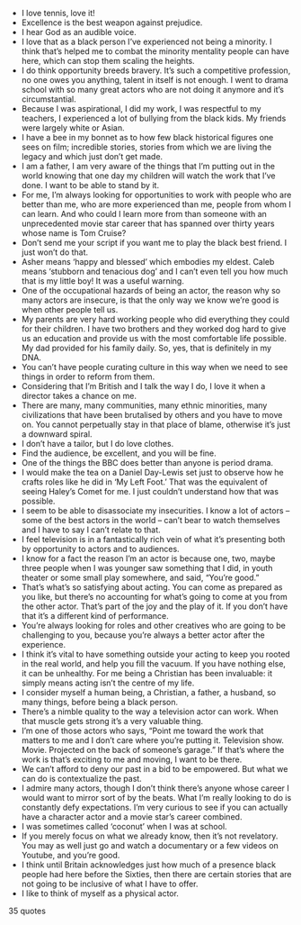  - I love tennis, love it!
 - Excellence is the best weapon against prejudice.
 - I hear God as an audible voice.
 - I love that as a black person I’ve experienced not being a minority. I think that’s helped me to combat the minority mentality people can have here, which can stop them scaling the heights.
 - I do think opportunity breeds bravery. It’s such a competitive profession, no one owes you anything, talent in itself is not enough. I went to drama school with so many great actors who are not doing it anymore and it’s circumstantial.
 - Because I was aspirational, I did my work, I was respectful to my teachers, I experienced a lot of bullying from the black kids. My friends were largely white or Asian.
 - I have a bee in my bonnet as to how few black historical figures one sees on film; incredible stories, stories from which we are living the legacy and which just don’t get made.
 - I am a father, I am very aware of the things that I’m putting out in the world knowing that one day my children will watch the work that I’ve done. I want to be able to stand by it.
 - For me, I’m always looking for opportunities to work with people who are better than me, who are more experienced than me, people from whom I can learn. And who could I learn more from than someone with an unprecedented movie star career that has spanned over thirty years whose name is Tom Cruise?
 - Don’t send me your script if you want me to play the black best friend. I just won’t do that.
 - Asher means ‘happy and blessed’ which embodies my eldest. Caleb means ‘stubborn and tenacious dog’ and I can’t even tell you how much that is my little boy! It was a useful warning.
 - One of the occupational hazards of being an actor, the reason why so many actors are insecure, is that the only way we know we’re good is when other people tell us.
 - My parents are very hard working people who did everything they could for their children. I have two brothers and they worked dog hard to give us an education and provide us with the most comfortable life possible. My dad provided for his family daily. So, yes, that is definitely in my DNA.
 - You can’t have people curating culture in this way when we need to see things in order to reform from them.
 - Considering that I’m British and I talk the way I do, I love it when a director takes a chance on me.
 - There are many, many communities, many ethnic minorities, many civilizations that have been brutalised by others and you have to move on. You cannot perpetually stay in that place of blame, otherwise it’s just a downward spiral.
 - I don’t have a tailor, but I do love clothes.
 - Find the audience, be excellent, and you will be fine.
 - One of the things the BBC does better than anyone is period drama.
 - I would make the tea on a Daniel Day-Lewis set just to observe how he crafts roles like he did in ‘My Left Foot.’ That was the equivalent of seeing Haley’s Comet for me. I just couldn’t understand how that was possible.
 - I seem to be able to disassociate my insecurities. I know a lot of actors – some of the best actors in the world – can’t bear to watch themselves and I have to say I can’t relate to that.
 - I feel television is in a fantastically rich vein of what it’s presenting both by opportunity to actors and to audiences.
 - I know for a fact the reason I’m an actor is because one, two, maybe three people when I was younger saw something that I did, in youth theater or some small play somewhere, and said, “You’re good.”
 - That’s what’s so satisfying about acting. You can come as prepared as you like, but there’s no accounting for what’s going to come at you from the other actor. That’s part of the joy and the play of it. If you don’t have that it’s a different kind of performance.
 - You’re always looking for roles and other creatives who are going to be challenging to you, because you’re always a better actor after the experience.
 - I think it’s vital to have something outside your acting to keep you rooted in the real world, and help you fill the vacuum. If you have nothing else, it can be unhealthy. For me being a Christian has been invaluable: it simply means acting isn’t the centre of my life.
 - I consider myself a human being, a Christian, a father, a husband, so many things, before being a black person.
 - There’s a nimble quality to the way a television actor can work. When that muscle gets strong it’s a very valuable thing.
 - I’m one of those actors who says, “Point me toward the work that matters to me and I don’t care where you’re putting it. Television show. Movie. Projected on the back of someone’s garage.” If that’s where the work is that’s exciting to me and moving, I want to be there.
 - We can’t afford to deny our past in a bid to be empowered. But what we can do is contextualize the past.
 - I admire many actors, though I don’t think there’s anyone whose career I would want to mirror sort of by the beats. What I’m really looking to do is constantly defy expectations. I’m very curious to see if you can actually have a character actor and a movie star’s career combined.
 - I was sometimes called ‘coconut’ when I was at school.
 - If you merely focus on what we already know, then it’s not revelatory. You may as well just go and watch a documentary or a few videos on Youtube, and you’re good.
 - I think until Britain acknowledges just how much of a presence black people had here before the Sixties, then there are certain stories that are not going to be inclusive of what I have to offer.
 - I like to think of myself as a physical actor.

35 quotes
